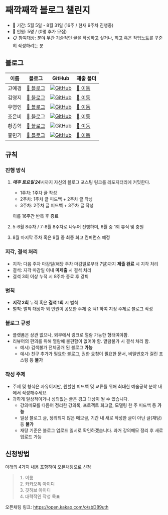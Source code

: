 # 째깍째깍 블로그 챌린지

- 📅 기간: 5월 5일 - 8월 31일 (16주 / 현재 9주차 진행중)
- 👥 인원: 5명 / (0명 추가 모집)
- 📋 참여대상: 분야 무관 기술적인 글을 작성하고 싶거나, 회고 혹은 작업노트를 꾸준히 작성하려는 분

## 블로그

| 이름  | 블로그                                           | GitHub                                                                                                                                | 제출 폴더                                                                                                   |
| --- | --------------------------------------------- | ------------------------------------------------------------------------------------------------------------------------------------- | ------------------------------------------------------------------------------------------------------- |
| 고예경 | [📖 블로그](https://zak2lab.tistory.com/)        | [![GitHub](https://img.shields.io/badge/rhdprud-181717?style=flat\&logo=github\&logoColor=white)](https://github.com/rhdprud)         | [📂 이동](https://github.com/zkzk-blog-challenge/blog-challenge/tree/main/public/submissions/rhdprud)     |
| 김영지 | [📖 블로그](https://blog.naver.com/0g_lab)       | [![GitHub](https://img.shields.io/badge/yjlab-181717?style=flat\&logo=github\&logoColor=white)](https://github.com/yjlab)             | [📂 이동](https://github.com/zkzk-blog-challenge/blog-challenge/tree/main/public/submissions/yjlab)       |
| 우영인 | [📖 블로그](https://blog.naver.com/younging2004) | [![GitHub](https://img.shields.io/badge/young-181717?style=flat\&logo=github\&logoColor=white)](https://github.com/young)             | [📂 이동](https://github.com/zkzk-blog-challenge/blog-challenge/tree/main/public/submissions/young)       |
| 조은비 | [📖 블로그](https://wavicle.tistory.com/)        | [![GitHub](https://img.shields.io/badge/Ebee-181717?style=flat\&logo=github\&logoColor=white)](https://github.com/Ebee)               | [📂 이동](https://github.com/zkzk-blog-challenge/blog-challenge/tree/main/public/submissions/Ebee)        |
| 황종혁 | [📖 블로그](https://sulfurman.tistory.com/)      | [![GitHub](https://img.shields.io/badge/Sulfurman03-181717?style=flat\&logo=github\&logoColor=white)](https://github.com/Sulfurman03) | [📂 이동](https://github.com/zkzk-blog-challenge/blog-challenge/tree/main/public/submissions/Sulfurman03) |
| 홍민기 | [📖 블로그](https://mingiraffe03.tistory.com/) | [![GitHub](https://img.shields.io/badge/mingiraffe-181717?style=flat&logo=github&logoColor=white)](https://github.com/mingiraffe) | [📂 이동](https://github.com/zkzk-blog-challenge/blog-challenge/tree/main/public/submissions/mingiraffe) |


## 규칙

### **진행 방식**

1. ***매주 토요일 24***시까지 자신의 블로그 포스팅 링크를 레포지터리에 커밋한다.
    - 1주차: 1주차 글 작성
    - 2주차: 1주차 글 피드백 + 2주차 글 작성
    - 3주차: 2주차 글 피드백 + 3주차 글 작성
    
    이를 16주간 반복 후 종료
    
2. 5-6월 8주차 / 7-8월 8주차로 나누어 진행하며, 6월 중 1회 휴식 및 충원
3. 8월 마지막 주차 혹은 9월 중 최종 회고 컨퍼런스 예정


### **지각, 결석 처리**

- 지각: 다음 주차 마감일(해당 주차 마감일로부터 7일)까지 **제출 완료** 시 지각 처리
- 결석: 지각 마감일 이내 **미제출** 시 결석 처리
- 결석 3회 이상 누적 시 8주차 종료 후 강퇴

### **벌칙**

- **지각 2회** 누적 혹은 **결석 1회** 시 벌칙
- 벌칙: 벌칙 대상자 외 인원이 공모한 주제 중 택1 하여 지정 주제로 블로그 작성


### **블로그 규정**

- 플랫폼은 상관 없으나, 외부에서 링크로 열람 가능한 형태여야함.
- 리뷰어의 편의를 위해 열람에 불편함이 없어야 함. 열람불가 시 결석 처리 함.
    - 예시) 검색불가 전체공개 된 블로그 **가능**
    - 예시) 친구 추가가 필요한 블로그, 권한 요청이 필요한 문서, 비밀번호가 걸린 포스팅 등 **불가**

### **작성 주제**

- 주제 및 형식은 자유이지만, 원할한 피드백 및 교류를 위해 최대한 예술공학 분야 내에서 작성해주세요.
- 과하게 일상적이거나 성의없는 글은 경고 대상이 될 수 있습니다.
    - 강의메모를 다듬어 정리한 강의록, 프로젝트 회고글, 모델링 한 주 피드백 등 **가능**
    - 일상 블로그 글, 정리되지 않은 메모글, 기간 내 새로 작성한 글이 아닌 글(재탕) 등 **불가**
    - 재탕 기준은 블로그 업로드 일시로 확인하겠습니다. 과거 강의메모 정리 후 새로 업로드 가능


## 신청방법

아래의 4가지 내용 포함하여 오픈채팅으로 신청

> 1. 이름
> 2. 카카오톡 아이디
> 3. 깃허브 아이디
> 4. 대략적인 작성 목표

오픈채팅 링크: https://open.kakao.com/o/sbD89uth
